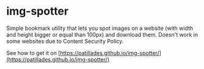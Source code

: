 # img-spotter

Simple bookmark utility that lets you spot images on a website (with width and height bigger or equal than 100px) and download them. Doesn't work in some websites due to Content Security Policy.

See how to get it on [https://patillades.github.io/img-spotter/](https://patillades.github.io/img-spotter/)
